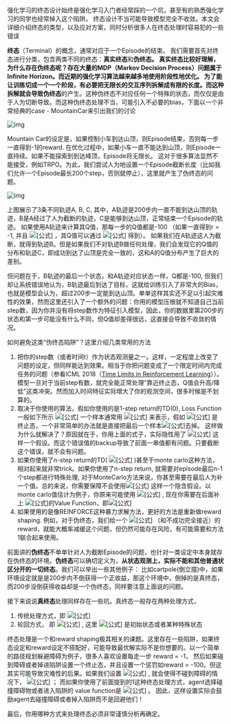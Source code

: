 强化学习的终态设计始终是强化学习入门者经常踩的一个坑，甚至有的熟悉强化学习的同学也经常掉入这个陷阱。 终态设计不当可能导致模型完全不收敛。本文会详细介绍终态的类型，以及应对方案，同时分析很多人在终态处理时容易犯的一些错误

**终态**（Terminal）的概念，通常对应于一个Episode的结束。 我们需要首先对终态进行分类，包含两类不同的终态：**真实终态**和**伪终态。 **真实终态比较好理解，为什么存在伪终态呢？存在大量的MDP（Markov Decision Process）问题属于Infinite Horizon。而近期的强化学习算法越来越多地使用阶段性地优化。 为了能让训练切成一个一个阶段，有必要把无限长的交互序列拆解成有限的长度。而这种拆解就会导致**伪终态**的产生。这种伪终态不对应任何一个特殊的状态，而仅仅是由于人为切断导致。而这种伪终态处理不当，可能引入不必要的bias，下面以一个非常经典的case - MountainCar来引出我们的讨论

![img](https://pic3.zhimg.com/80/v2-178eb0f1c74451c5f6c95dc6ba96958e_1440w.jpg)

Mountain Car的设定是，如果控制小车到达山顶，则Episode结束，否则每一步一直得到-1的reward. 在优化过程中，如果小车一直不能达到山顶，则Episode一直持续。如果不能探索到到达峰顶，Episode将无限长。 这对于很多算法显然不能接受，例如TRPO。为此，我们尝试人为地设置一个Episode截断长度（比如我们允许一个Episode最长200个step，否则就停止），这里就产生了伪终态的问题。

![img](https://pic2.zhimg.com/80/v2-6961f0b9c3a3c495735d198c5b0a3f6d_1440w.jpg)

上图展示了3条不同轨迹A, B, C, 其中，A轨迹是200步内一直不能到达山顶的轨迹，B是A经过了人为截断的轨迹，C是能够到达山顶，正常结束一个Episode的轨迹。 如果使用A轨迹来计算其Q值，那每一步的Q值都是-100 （如果一直得到r = -1, 并且 ![[公式]](https://www.zhihu.com/equation?tex=%5Cgamma%3D0.99) ，其Q值可以通过 ![[公式]](https://www.zhihu.com/equation?tex=%5Cfrac%7Br%7D%7B1-%5Cgamma%7D) 得到）。 如果我们在A轨迹这人为截断，就得到轨迹B。但是如果我们不对轨迹B做任何处理，我们会发现它的Q值的分布和轨迹C，即成功到达了山顶是完全一致的，这和A的Q值分布产生了巨大的差别。

但问题在于，B轨迹的最后一个状态，和A轨迹对应状态一样，Q都是-100, 但我们却让系统错误地认为，B轨迹最后到达了目标，这就给训练引入了非常大的Bias，也就是模型会认为，超过200步一定能到达山顶。单单这样其实还不足以引起灾难性的效果，然而这里还引入了一个额外的问题：你用的模型压根就不知道自己当前step数，因为你并没有将step数作为特征引入模型，因此，你的数据里第200步的状态和第一步可能没有什么不同，但Q值却差得很远，这直接会导致不收敛的情况。

如何避免这类“伪终态陷阱”？这里介绍几类常用的方法

1. 把你的step数（或者时间t）作为状态观测量之一。这样，一定程度上改变了问题的设定，但同样能达到效果。相当于你把问题变成了一个限定时间内完成任务的问题（参看ICML 2018（[Time Limits in Reinforcement Learning](https://link.zhihu.com/?target=http%3A//proceedings.mlr.press/v80/pardo18a.html)））。模型一旦对于当前step有数，就完全能正常处理“靠近终止态，Q值会升高/降低”这类冲突。然而加入时间特征实际增大了你的观测空间，很多时候是不划算的。
2. 取决于你使用的算法，假如你使用的是1-step return的TD(0), Loss Function一般如下所示 ![[公式]](https://www.zhihu.com/equation?tex=%5Cmathcal%7BL%7D%3D%5Cmathbb%7BE%7D%5B%28y_t-Q%28s_t+%2Ca_t%29%29%5D%5C%5C+%5Ctext%7B+if+%7Ds_%7Bt%2B1%7D%5Ctext%7B+is+terminal%2C+%7D+y_t%3D+r_t+%5C%5C+%5Ctext%7B+else%2C+%7D+y_t+%3D+r_t+%2B+Q%27%28s_%7Bt%2B1%7D%2C+a_%7Bt%2B1%7D%29) 一个样本通常用 ![[公式]](https://www.zhihu.com/equation?tex=%28s_t%2C+a_t%2C+s_%7Bt%2B1%7D%2C+r_t%29+) 来表示，假如 ![[公式]](https://www.zhihu.com/equation?tex=s_T) 是终止态，一个非常简单的办法就是直接把最后一个样本![[公式]](https://www.zhihu.com/equation?tex=%28s_%7BT-1%7D%2C+a_%7BT-1%7D%2C+s_T%2C+r_T%29+)去掉。 这样做为什么就解决了？原因就在于，你用上面的式子，实际隐性用了 ![[公式]](https://www.zhihu.com/equation?tex=Q%28s_T%2Ca%29%3D0) 这样一个假设。而这个错误值的backup导致了前面一串值都有问题。只要截断这个错误，就不会有问题。
3. 如果你使用了n-step return的TD( ![[公式]](https://www.zhihu.com/equation?tex=%5Clambda) )甚至于monte carlo这种方法，相对起来就非常trick。如果你使用了n-step return, 就需要对episode最后n-1个step都进行特殊处理, 对于MonteCarlo方法来说，你甚至需要在最后人为补一个值。总的来说，你需要保障不会使用![[公式]](https://www.zhihu.com/equation?tex=Q%28s_T%2Ca%29%3D0) 这样一个隐含假设。以monte carlo值估计为例子，你原来可能使用 ![[公式]](https://www.zhihu.com/equation?tex=y_t+%3D+r_t+%2B+%5Cgamma+r_%7Bt%2B1%7D+%2B+...+%2B+%5Cgamma%5E%7BT-t%7D+r_T) , 现在你需要在后面补上 ![[公式]](https://www.zhihu.com/equation?tex=s_T)的Value Function，即![[公式]](https://www.zhihu.com/equation?tex=y_t+%3D+r_t+%2B+%5Cgamma+r_%7Bt%2B1%7D+%2B+...+%2B+%5Cgamma%5E%7BT-t%7D+r_T+%2B+%5Cgamma%5E%7BT+%2B+1+-+t%7D+V%27%28s_T%29+)
4. 如果使用的是像REINFORCE这种暴力求解方法，更好的方法是重新做reward shaping. 例如，对于伪终态，我们给一个 ![[公式]](https://www.zhihu.com/equation?tex=r_T+%3D+-100) （和不成功完全接近）的reward，就能大概率减缓这个问题，但仍然可能存在风险，有可能需要和方法1联合起来使用。

前面讲的**伪终态**不单单针对人为截断Episode的问题，也针对一类设定中本身就存在伪终态的环境。**伪终态**可以确切定义为，**从状态观测上，实际不能和其他普通状区分开的一切终态**。我们可以举出一些其他例子： 比如cartpole(倒立摆)中，如果环境设定就是是200步内不倒获得一个正收益，那这个环境中，倒掉的是真终态，而200步没倒获得收益却是一个伪终态，同样要注意上面说的问题。

接下来说说**真终态**处理同样存在一些坑。真终态一般存在两种处理方式，

1. 传统处理方式，即 ![[公式]](https://www.zhihu.com/equation?tex=+y_T%3D+r_T)
2. 轮回方式， 即 ![[公式]](https://www.zhihu.com/equation?tex=y_T+%3D+r_T+%2B+%5Cgamma+V%28s_0%29) , 这里 ![[公式]](https://www.zhihu.com/equation?tex=s_0) 是初始状态或者某种特殊状态

终态处理是一个和reward shaping极其相关的课题。这里存在一些陷阱，如果终态设定和reward设定不搭配好，可能导致最优解实际不是你想要的。以一个简单的路径规划躲避障碍为例子，很多人喜欢设置每走一步 reward = -1， 然后如果碰到障碍或者掉进陷阱设置一个终止态，并且设置一个惩罚如reward = -100。但这其实可能导致灾难性的后果。如果我们设置 ![[公式]](https://www.zhihu.com/equation?tex=%5Cgamma+%5Cgeq+0.99) , 就会使得不碰到障碍的情况下， ![[公式]](https://www.zhihu.com/equation?tex=Q+%5Cleq+-100) ； 而如果你使用了前面提到的1这种终态处理方式，agent选择碰撞障碍物或者进入陷阱的 value function是 ![[公式]](https://www.zhihu.com/equation?tex=Q+%3D+-100) 。 因此，这样设置实际会鼓励agent去碰撞障碍或者掉入陷阱而不是回避他们！

最后，你用哪种方式来处理终态必须非常谨慎分析再确定。